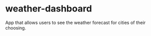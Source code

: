 # weather-dashboard
App that allows users to see the weather forecast for cities of their choosing.
